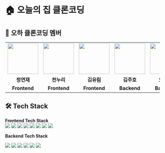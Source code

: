# 🏠 오늘의 집 클론코딩


## 🐣 오하 클론코딩 멤버

<table>
  <tr>
    <td align="center"><a href="https://github.com/YeonnJ"><img src="https://avatars.githubusercontent.com/u/89297158?v=4" width="100px" /></a></td>
    <td align="center"><a href="https://github.com/Kopite93"><img src="https://avatars.githubusercontent.com/u/97172828?v=4" width="100px" /></a></td>
    <td align="center"><a href="https://github.com/ryurim0109"><img src="https://avatars.githubusercontent.com/u/96809979?v=4" width="100px" /></a></td>
    <td align="center"><a href="https://github.com/kim-ju-ho"><img src="https://avatars.githubusercontent.com/u/45279435?v=4" width="100px" /></a></td>
    <td align="center"><a href="https://github.com/ohyeryung"><img src="https://avatars.githubusercontent.com/u/100130070?v=4" width="100px" /></a></td>
   <td align="center"><a href="https://github.com/zsoon96"><img src="https://avatars.githubusercontent.com/u/97150895?v=4" width="100px" /></a></td>
   
  </tr>
  <tr>
    <td align="center"><b>정연재</b></td>
    <td align="center"><b>천누리</b></td>
    <td align="center"><b>김유림</b></td>
    <td align="center"><b>김주호</b></td>
    <td align="center"><b>오예령</b></td>
    <td align="center"><b>양지선</b></td>
    
  </tr>
  <tr>
    <td align="center"><b>Frontend </b></td>
    <td align="center"><b>Frontend </b></td>
    <td align="center"><b>Frontend </b></td>
    <td align="center"><b>Backend </b></td>
    <td align="center"><b>Backend </b></td>
    <td align="center"><b>Backend </b></td>
   
  </tr>
</table>

## 🛠 Tech Stack

**Frontend Tech Stack**  
<img src="https://img.shields.io/badge/React-1496FF?style=flat&logo=react&logoColor=white">
<img src="https://img.shields.io/badge/axios-yellow?style=flat&logo=axios&logoColor=white">
<img src="https://img.shields.io/badge/Redux Toolkit-764ABC?style=flat&logo=redux&logoColor=EF2D5E">
<img src="https://img.shields.io/badge/styledcomponents-DB7093?style=flat&logo=styledcomponents&logoColor=white">
<img src='https://img.shields.io/badge/yarn-v1.22.17-yellow?logo=yarn'/>
  <img src='https://img.shields.io/badge/AWS-Amazon AWS-yellow?logo=Amazon AWS'/>
   <img src='https://img.shields.io/badge/Amazon S3-569A31?logo=Amazon S3&logoColor=white'/>
  <img src="https://img.shields.io/badge/GitHub Actions-2088FF??style=flat&logo=GitHub Actions&logoColor=white"/> 

**Backend Tech Stack** 

<img src="https://img.shields.io/badge/JAVA-007396?style=flat&logo=java&logoColor=white" />
<img src="https://img.shields.io/badge/Spring-6DB33F?style=flat&logo=Spring&logoColor=white"/> 
<img src="https://img.shields.io/badge/Springboot-6DB33F?style=flat&logo=Springboot&logoColor=white"/>
<img src="https://img.shields.io/badge/gradle-02303A?style=flat&logo=gradle&logoColor=white"/>
<img src="https://img.shields.io/badge/MySQL-4479A1??style=flat&logo=MySQL&logoColor=white"/>
<img src="https://img.shields.io/badge/AWS-%23FF9900.svg?style=flat&logo=AmazonAWS&logoColor=white"/> 